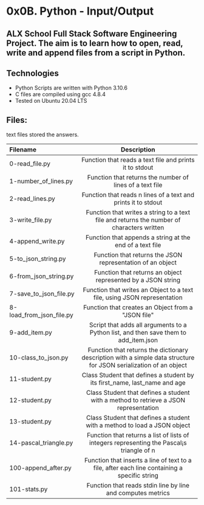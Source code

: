 # 0x0B. Python - Input/Output
## ALX School Full Stack Software Engineering Project. The aim is to learn how to open, read, write and append files from a script in Python.

## Technologies
* Python Scripts are written with Python 3.10.6
* C files are compiled using gcc 4.8.4
* Tested on Ubuntu 20.04 LTS
## Files:
text files stored the answers.

|Filename|	Description|
|:--------|:--------------:|
|0-read_file.py|	Function that reads a text file and prints it to stdout|
|1-number_of_lines.py|	Function that returns the number of lines of a text file|
|2-read_lines.py|	Function that reads n lines of a text and prints it to stdout|
|3-write_file.py|	Function that writes a string to a text file and returns the number of characters written|
|4-append_write.py|	Function that appends a string at the end of a text file|
|5-to_json_string.py|	Function that returns the JSON representation of an object|
|6-from_json_string.py|	Function that returns an object represented by a JSON string|
|7-save_to_json_file.py|	Function that writes an Object to a text file, using JSON representation|
|8-load_from_json_file.py|	Function that creates an Object from a "JSON file"|
|9-add_item.py|	Script that adds all arguments to a Python list, and then save them to add_item.json|
|10-class_to_json.py|	Function that returns the dictionary description with a simple data structure for JSON serialization of an object|
|11-student.py|	Class Student that defines a student by its first_name, last_name and age|
|12-student.py|	Class Student that defines a student with a method to retrieve a JSON representation|
|13-student.py|	Class Student that defines a student with a method to load a JSON object|
|14-pascal_triangle.py|	Function that returns a list of lists of integers representing the Pascal¡s triangle of n|
|100-append_after.py|	Function that inserts a line of text to a file, after each line containing a specific string|
|101-stats.py|	Function that reads stdin line by line and computes metrics|
